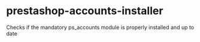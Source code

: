 # prestashop-accounts-installer
Checks if the mandatory ps_accounts module is properly installed and up to date
